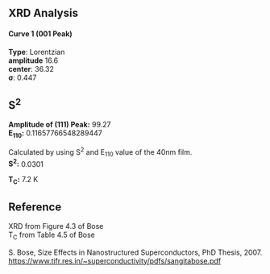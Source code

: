 ## XRD Analysis

#### Curve 1 (001 Peak)
**Type**: Lorentzian\
**amplitude** 16.6\
**center**: 36.32\
**σ**: 0.447




## S<sup>2</sup>

**Amplitude of (111) Peak:** 99.27\
**E<sub>110</sub>:** 0.11657766548289447


Calculated by using S<sup>2</sup> and E<sub>110</sub> value of the 40nm film.\
**S<sup>2</sup>:** 0.0301





**T<sub>C</sub>:**  7.2 K


## Reference

XRD from Figure 4.3 of Bose\
T<sub>C</sub> from Table 4.5 of Bose



S. Bose, Size Effects in Nanostructured Superconductors, PhD Thesis, 2007.
https://www.tifr.res.in/~superconductivity/pdfs/sangitabose.pdf